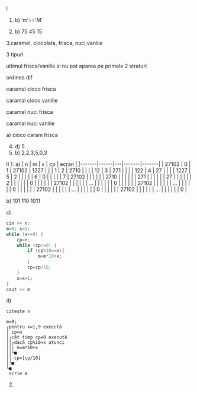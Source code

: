I

1. b) ’m’==’M’

2. b) 75 45 15

3.caramel, ciocolata, frisca, nuci,vanilie

3 tipuri

ultimul frisca/vanilie si nu pot aparea pe primele 2 straturi

ordinea dif

caramel cioco frisca

caramal cioco vanilie

caramel nuci frisca

caramal nuci vanilie

a) cioco caram frisca

4. d) 5
5. b) 2,2,3,5,0,3

II
1.
a)
| n     | m    | x | cp    | ecran |
|-------|------|---|-------|-------|
| 27102 | 0    | 1 | 27102 | 1227  |
|       | 1    | 2 | 2710  |       |
|       | 12   | 3 | 271   |       |
|       | 122  | 4 | 27    |       |
|       | 1227 | 5 | 2     |       |
|       |      | 6 | 0     |       |
|       |      | 7 | 27102 |       |
|       |      |   | 2710  |       |
|       |      |   | 271   |       |
|       |      |   | 27    |       |
|       |      |   | 2     |       |
|       |      |   | 0     |       |
|       |      |   | 27102 |       |
|       |      |   | …     |       |
|       |      |   | 0     |       |
|       |      |   | 27102 |       |
|       |      |   | …     |       |
|       |      |   | 0     |       |
|       |      |   | 27102 |       |
|       |      |   | …     |       |
|       |      |   | 0     |       |
|       |      |   | 27102 |       |
|       |      |   | …     |       |
|       |      |   | 0     |

b) 101 110 1011

c)
```cpp
cin >> n;
m=0; x=1;
while (x<=9) {
	cp=n;
	while (cp!=0) {
        if (cp%10==x){
            m=m*10+x;
        }
        cp=cp/10;
    }
    x=x+1;
}
cout << m
```
d)
```
citeşte n

m=0;
┌pentru x=1,9 execută
│ cp=n
│┌cât timp cp≠0 execută
││┌dacă cp%10=x atunci
│││ m=m*10+x
││└■
││ cp=[cp/10]
│└■
└■
 scrie m 
```

2.
